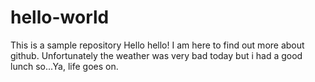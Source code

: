 # hello-world
This is a sample repository
Hello hello! 
I am here to find out more about github.
Unfortunately the weather was very bad today but i had a good lunch so...Ya, life goes on.
